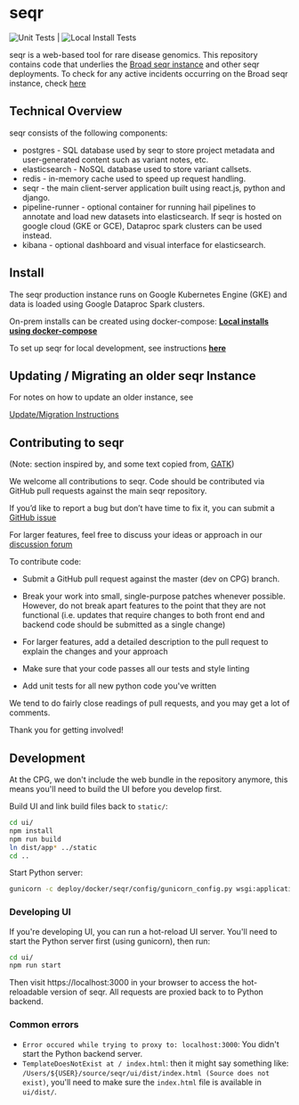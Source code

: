 # seqr

![Unit Tests](https://github.com/populationgenomics/seqr/workflows/Unit%20Tests/badge.svg?branch=main) | ![Local Install Tests](https://github.com/populationgenomics/seqr/workflows/local%20install%20tests/badge.svg?branch=main)

seqr is a web-based tool for rare disease genomics.
This repository contains code that underlies the [Broad seqr instance](http://seqr.broadinstitute.org) and other seqr deployments. To check for any active incidents occurring on the Broad seqr instance, check [here](/INCIDENTS.md)

## Technical Overview

seqr consists of the following components:
- postgres - SQL database used by seqr to store project metadata and user-generated content such as variant notes, etc.
- elasticsearch - NoSQL database used to store variant callsets.
- redis - in-memory cache used to speed up request handling.
- seqr - the main client-server application built using react.js, python and django.
- pipeline-runner - optional container for running hail pipelines to annotate and load new datasets into elasticsearch. If seqr is hosted on google cloud (GKE or GCE), Dataproc spark clusters can be used instead.
- kibana - optional dashboard and visual interface for elasticsearch.

## Install

The seqr production instance runs on Google Kubernetes Engine (GKE) and data is loaded using Google Dataproc Spark clusters. 

On-prem installs can be created using docker-compose:
**[Local installs using docker-compose](deploy/LOCAL_INSTALL.md)**  

To set up seqr for local development, see instructions **[here](deploy/LOCAL_DEVELOPMENT_INSTALL.md)**  

## Updating / Migrating an older seqr Instance	

For notes on how to update an older instance, see  	

[Update/Migration Instructions](deploy/MIGRATE.md)

## Contributing to seqr

(Note: section inspired by, and some text copied from, [GATK](https://github.com/broadinstitute/gatk#contribute))

We welcome all contributions to seqr. 
Code should be contributed via GitHub pull requests against the main seqr repository.

If you’d like to report a bug but don’t have time to fix it, you can submit a
[GitHub issue](https://github.com/broadinstitute/seqr/issues/new?assignees=&labels=bug&template=bug_report.md&title=)

For larger features, feel free to discuss your ideas or approach in our 
[discussion forum](https://github.com/broadinstitute/seqr/discussions)

To contribute code:

- Submit a GitHub pull request against the master (dev on CPG) branch.

- Break your work into small, single-purpose patches whenever possible. 
However, do not break apart features to the point that they are not functional 
(i.e. updates that require changes to both front end and backend code should be submitted as a single change)

- For larger features, add a detailed description to the pull request to explain the changes and your approach

- Make sure that your code passes all our tests and style linting

- Add unit tests for all new python code you've written

We tend to do fairly close readings of pull requests, and you may get a lot of comments.

Thank you for getting involved!

## Development

At the CPG, we don't include the web bundle in the repository anymore, this means you'll need to build the UI before you develop first.

Build UI and link build files back to `static/`:

```bash
cd ui/
npm install
npm run build
ln dist/app* ../static
cd ..
```

Start Python server:

```bash
gunicorn -c deploy/docker/seqr/config/gunicorn_config.py wsgi:application
```

### Developing UI

If you're developing UI, you can run a hot-reload UI server. You'll need to start the Python server first (using gunicorn), then run:

```bash
cd ui/
npm run start
```

Then visit https://localhost:3000 in your browser to access the hot-reloadable version of seqr. All requests are proxied back to to Python backend.

### Common errors

- `Error occured while trying to proxy to: localhost:3000`: You didn't start the Python backend server.
- `TemplateDoesNotExist at / index.html`: then it might say something like: `/Users/${USER}/source/seqr/ui/dist/index.html (Source does not exist)`, you'll need to make sure the `index.html` file is available in `ui/dist/`.
